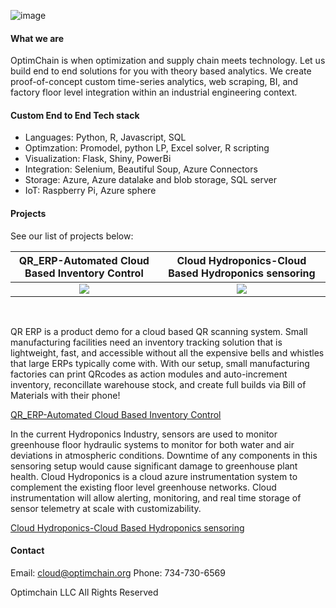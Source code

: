 ![image](https://user-images.githubusercontent.com/84352976/119548089-b5c8d700-bd4a-11eb-902a-886bd1ead34f.png)

####  What we are
OptimChain is when optimization and supply chain meets technology. Let us build end to end solutions for you with theory based analytics. We create proof-of-concept custom time-series analytics, web scraping, BI, and factory floor level integration within an industrial engineering context. 

#### Custom End to End Tech stack
* Languages: Python, R, Javascript, SQL
* Optimzation: Promodel, python LP, Excel solver, R scripting
* Visualization: Flask, Shiny, PowerBi
* Integration: Selenium, Beautiful Soup, Azure Connectors
* Storage: Azure, Azure datalake and blob storage, SQL server
* IoT: Raspberry Pi, Azure sphere

#### Projects
See our list of projects below:


QR_ERP-Automated Cloud Based Inventory Control            |  Cloud Hydroponics-Cloud Based Hydroponics sensoring
:-------------------------:|:-------------------------:
![](https://user-images.githubusercontent.com/16582383/118032925-0ab52800-b31d-11eb-9ff7-ad16fc96e6d4.png) | ![](https://user-images.githubusercontent.com/84352976/119551459-874cfb00-bd4e-11eb-8b9d-43c160f75352.png)




&nbsp;

QR ERP is a product demo for a cloud based QR scanning system. Small manufacturing facilities need an inventory tracking solution that is lightweight, fast, and accessible without all the expensive bells and whistles that large ERPs typically come with. With our setup, small manufacturing factories can print QRcodes as action modules and auto-increment inventory, reconcillate warehouse stock, and create full builds via Bill of Materials with their phone!

[QR_ERP-Automated Cloud Based Inventory Control](https://github.com/OptimChain/QR_ERP)
        

In the current Hydroponics Industry, sensors are used to monitor greenhouse floor hydraulic systems to monitor for both water and air deviations in atmospheric conditions. Downtime of any components in this sensoring setup would cause significant damage to greenhouse plant health. Cloud Hydroponics is a cloud azure instrumentation system to complement the existing floor level greenhouse networks. Cloud instrumentation will allow alerting, monitoring, and real time storage of sensor telemetry at scale with customizability.

[Cloud Hydroponics-Cloud Based Hydroponics sensoring](https://github.com/OptimChain/Cloud_Hydroponics)

#### Contact

Email: cloud@optimchain.org
Phone: 734-730-6569

Optimchain LLC  All Rights Reserved

